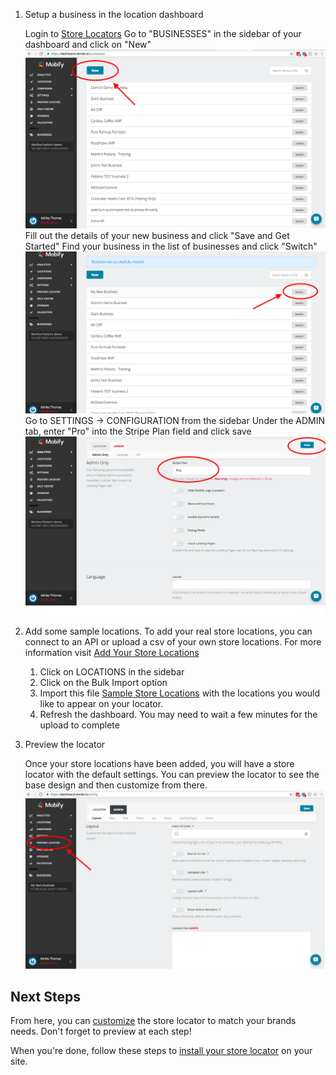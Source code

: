 1.  Setup a business in the location dashboard

    Login to [Store Locators](https://dashboard.donde.io)
    Go to "BUSINESSES" in the sidebar of your dashboard and click on "New"
    ![New Business](images/newbusiness.png)
    Fill out the details of your new business and click "Save and Get Started"
    Find your business in the list of businesses and click "Switch"
    ![Switch Businesses](images/switchbusiness.png)
    Go to SETTINGS → CONFIGURATION from the sidebar
    Under the ADMIN tab, enter "Pro" into the Stripe Plan field and click save
    ![Set Business Plan](images/businessplan.png)

2.  Add some sample locations. To add your real store locations, you can connect to an API or upload a csv of your own store locations. For more information visit [Add Your Store Locations](../../add-store-locations)

    1.  Click on LOCATIONS in the sidebar
    2.  Click on the Bulk Import option
    3.  Import this file [Sample Store Locations](images/example_locations.csv) with the locations you would like to appear on your locator.
    4.  Refresh the dashboard. You may need to wait a few minutes for the upload to complete

3.  Preview the locator

    Once your store locations have been added, you will have a store locator with the default settings. You can preview the locator to see the base design and then customize from there.
    ![Preview Locator](images/preview.png)

## Next Steps

From here, you can [customize](../customize) the store locator to match your brands needs. Don't forget to preview at each step!

When you're done, follow these steps to [install your store locator](../install) on your site.
